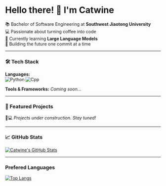 # Hello there! 👋 I'm Catwine  

📚 Bachelor of Software Engineering at **Southwest Jiaotong University**  
💻 Passionate about turning coffee into code  
🌱 Currently learning **Large Language Models**  
🚀 Building the future one commit at a time  

---

### 🛠️ Tech Stack  

**Languages:**  
![Python](https://img.shields.io/badge/-Python-3776AB?logo=python&logoColor=white)
![Cpp](https://img.shields.io/badge/-Cpp-3776AB?logo=cpp&logoColor=white)

**Tools & Frameworks:**
*Coming soon...*

---

### 🎯 Featured Projects
👨💻 *Projects under construction. Stay tuned!*  


---

### 📈 GitHub Stats

[![Catwine's GitHub Stats](https://github-readme-stats.vercel.app/api?username=catwinee&show_icons=true&theme=transparent)](https://github.com/catwinee)  

---

### Prefered Languages
[![Top Langs](https://github-readme-stats.vercel.app/api/top-langs/?username=catwinee&layout=compact&theme=transparent)](https://github.com/catwinee)
